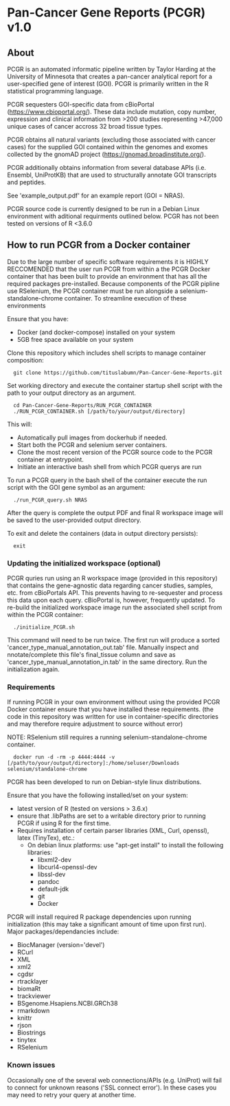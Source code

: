 # Pan-Cancer Gene Reports (PCGR) v1.0

## About 
PCGR is an automated informatic pipeline written by Taylor Harding at the University of Minnesota that creates a pan-cancer analytical report for a user-specified gene of interest (GOI). PCGR is primarily written in the R statistical programming language.  

PCGR sequesters GOI-specific data from cBioPortal (https://www.cbioportal.org/). These data include mutation, copy number, expression and clinical information from >200 studies representing >47,000 unique cases of cancer accross 32 broad tissue types. 

PCGR obtains all natural variants (excluding those associated with cancer cases) for the supplied GOI contained within the genomes and exomes collected by the gnomAD project (https://gnomad.broadinstitute.org/). 

PCGR additionally obtains information from several database APIs (i.e. Ensembl, UniProtKB) that are used to structurally annotate GOI transcripts and peptides.

See 'example_output.pdf' for an example report (GOI = NRAS).  

PCGR source code is currently designed to be run in a Debian Linux environment with aditional requirments outlined below. PCGR has not been tested on versions of R <3.6.0  

## How to run PCGR from a Docker container
Due to the large number of specific software requirements it is HIGHLY RECCOMENDED that the user run PCGR from within a the PCGR Docker container that has been built to provide an environment that has all the required packages pre-installed. Because components of the PCGR pipline use RSelenium, the PCGR container must be run alongside a selenium-standalone-chrome container. To streamline execution of these environments 

Ensure that you have:
* Docker (and docker-compose) installed on your system
* 5GB free space available on your system

Clone this repository which includes shell scripts to manage container composition:

```{bash eval=FALSE}
  git clone https://github.com/tituslabumn/Pan-Cancer-Gene-Reports.git
```

Set working directory and execute the container startup shell script with the path to your output directory as an argument. 


```{bash eval=FALSE}
  cd Pan-Cancer-Gene-Reports/RUN_PCGR_CONTAINER
  ./RUN_PCGR_CONTAINER.sh [/path/to/your/output/directory]
```

This will:
* Automatically pull images from dockerhub if needed.
* Start both the PCGR and selenium server containers.
* Clone the most recent version of the PCGR source code to the PCGR container at entrypoint.
* Initiate an interactive bash shell from which PCGR querys are run


To run a PCGR query in the bash shell of the container execute the run script with the GOI gene symbol as an argument:

```{bash eval=FALSE}
  ./run_PCGR_query.sh NRAS
```

After the query is complete the output PDF and final R workspace image will be saved to the user-provided output directory.  

To exit and delete the containers (data in output directory persists):

```{bash eval=FALSE}
  exit
```

### Updating the initialized workspace (optional)
PCGR quries run using an R workspace image (provided in this repository) that contains the gene-agnostic data regarding cancer studies, samples, etc. from cBioPortals API. This prevents having to re-sequester and process this data upon each query. cBioPortal is, however, frequently updated. To re-build the initialized workspace image run the associated shell script from within the PCGR container:

```{bash eval=FALSE}
  ./initialize_PCGR.sh
```

This command will need to be run twice. 
The first run will produce a sorted 'cancer_type_manual_annotation_out.tab' file. Manually inspect and nnotate/complete this file's final_tissue column and save as 'cancer_type_manual_annotation_in.tab' in the same directory. Run the initialization again.

### Requirements
If running PCGR in your own environment without using the provided PCGR Docker container ensure that you have installed these requirements. (the code in this repository was written for use in container-specific directories and may therefore require adjustment to source without error)

NOTE: RSelenium still requires a running selenium-standalone-chrome container.

```{bash eval=FALSE}
  docker run -d -rm -p 4444:4444 -v [/path/to/your/output/directory]:/home/seluser/Downloads selenium/standalone-chrome
```

PCGR has been developed to run on Debian-style linux distributions.

Ensure that you have the following installed/set on your system:
* latest version of R (tested on versions > 3.6.x) 
* ensure that .libPaths are set to a writable directory prior to running PCGR if using R for the first time.
* Requires installation of certain parser libraries (XML, Curl, openssl), latex (TinyTex), etc.:
  - On debian linux platforms: use "apt-get install" to install the following libraries:
      - libxml2-dev
      - libcurl4-openssl-dev
      - libssl-dev
      - pandoc
      - default-jdk
      - git
      - Docker
    
PCGR will install required R package dependencies upon running initialization (this may take a significant amount of time upon first run). 
Major packages/dependancies include:
- BiocManager (version='devel')
- RCurl
- XML
- xml2
- cgdsr
- rtracklayer
- biomaRt
- trackviewer
- BSgenome.Hsapiens.NCBI.GRCh38
- rmarkdown
- knittr
- rjson
- Biostrings
- tinytex
- RSelenium

### Known issues
  Occasionally one of the several web connections/APIs (e.g. UniProt) will fail to connect for unknown reasons ('SSL connect error'). In these cases you may need to retry your query at another time.



